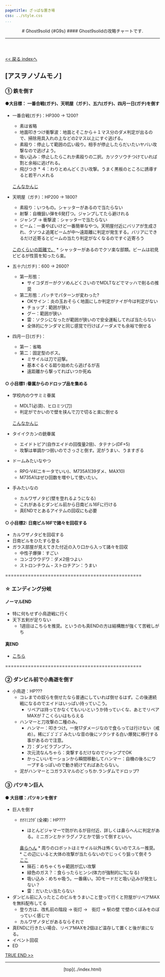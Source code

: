 ```yaml
---
pagetitle: ざっぱな置き場
css: ../style.css
...
```


<header class = "header">
# Ghost9solid {#G9s}
#### Ghost9solidの攻略チャートです.
<hr>
</header>

<div class = "content">

[ << 戻る ](destroyer.html) [ indexへ ](index.html)

## [アスヲノゾムモノ]

### ① 鉄を倒す

#### ●大目標： 一番合戦(ガチ)、天明屋（ガチ）、五六(ガチ)、四月一日(ガチ)を倒す


* 一番合戦(ガチ)：HP300 → 1200?
    * 素は省略
    * 地面叩きつけ衝撃波：地面とそこから＋１マス分のダメ判定が出るので、掃除用具入れの上などの2マス以上にすぐ逃げる。
    * 素殴り：停止して範囲の広い殴り。相手が停止したらだいたいヤバい攻撃なので逃げよう。
    * 吸い込み：停止したらこれか素殴りの二択。カソクソウチつけていれば割と余裕に逃げれる。
    * 飛びつき * ４：わりとめんどくさい攻撃。うまく黒板のところに誘導すると若干ハメれる
    <br>
    <a href="#" id="view0" onClick="t_view(0);return false;">こんなかんじ</a>
    <a href="#" id="hidden0" onClick="t_hidden(0);return false;" style="display:none;">隠す</a>
    <div id="img0" style="display:none;">
        <img src = "img/itihame1.PNG" >
        <img src = "img/itihame2.PNG" >
        <p>黒板に密着する感じで。普通に攻撃を食らうので気休め程度に。</p>
    </div>

* 天明屋（ガチ）：HP200 → 1800?
    * 素殴り：いつもの。シャッターがあるので当たらない
    * 射撃：自機狙い弾を6発打つ。ジャンプしてたら避けれる
    * ジャンプ → 衝撃波：シャッターで当たらない
    * ビーム：一番やばいけど一番簡単なやつ。天明屋付近にバリアが生成され、クソつよ追尾ビームが中～遠距離に判定が発生する。バリアにできるだけ近寄るとビームの当たり判定がなくなるのですぐ近寄ろう
    <br>
    <a href="#" id="view1" onClick="t_view(1);return false;">このくらいの距離で。</a>
    <a href="#" id="hidden1" onClick="t_hidden(1);return false;" style="display:none;">隠す</a>
    <div id="img1" style="display:none;">
        <img src = "img/10myohame2.PNG" >
        <img src = "img/10myohame3.PNG" >
        <p>バリアに当たるとめちゃノックバックさせられるので注意。</p>
    </div>
    * シャッターがあるのでクソ楽な部類。ビームは初見ビビるが性質を知ったら楽。

* 五十六(ガチ)：600 → 2600?
    * 第一形態：
        * サイコダガーがクソめんどくさいのでMDLTなどでマッハで削るの推奨
    * 第二形態：パッチでパターンが変わった?
        * OKサイン：炎の玉おそらく地面にしか判定がナイが今は判定がない
        * チョップ：範囲が狭い
        * グー：範囲が狭い
        * 雷：ソクシになったが範囲が狭いので安全運転してれば当たらない
        * 全体的にケンダマと同じ感覚で行けばノーダメでも余裕で倒せる

* 四月一日(ガチ)：
    * 第一：省略
    * 第二：固定型のボス。
        * ミサイルは刀で迎撃。
        * 基本ぐるぐる廻り始めたら逃げるが吉
        * 遠距離から撃ってればいつか死ぬ


#### ○ 小目標1 :眷属からのドロップ品を集める
* 学校内のウサミミ眷属
    * MDLT(必須)、ヒロミツ(刀)
    * 判定がでかいので壁を挟んで刀で切ると楽に倒せる
    <br>
    <a href="#" id="view2" onClick="t_view(2);return false;">こんなかんじ</a>
    <a href="#" id="hidden2" onClick="t_hidden(2);return false;" style="display:none;">隠す</a>
    <div id="img2" style="display:none;">
        <img src = "img/uekara.PNG" >
        <p>カガクシツ付近のケンゾクがおすすめ</p>
    </div>

* タイイクカンの銃眷属
    * エイドトピア(自作エイドの回復量2倍)、タテナシ(DF+5)
    * 攻撃は単調かつ弱いのでさっさと倒す。泥がうまい、うますぎる

* ドームみたいなやつ
    * RPG-V4(ニキータでいい)、M735A1(39ダメ、MAX10)
    * M735A1はぜひ回数を増やして使いたい。

* 手みたいなの
    * カルワザノタビ(壁を登れるようになる)
    * これがあるとダンビル前から日南ビル16Fに行ける
    * 真ENDでとあるアイテムの回収にも必要


#### ○ 小目標2: 日南ビル16Fで諸々を回収する
* カルワザノタビを回収する
* 日南ビルをひたすら登る
* ガラス部屋が見えてきた付近の入り口から入って諸々を回収
    * 中性子爆弾：すごい
    * コンゴウウデワ：ダメ2倍つよい
    * ストロンチウム・ストロチアン：うまい



================================================

### ☆ エンディング分岐

#### ノーマルEND
* 特に何もせず小鳥遊戦に行く
* 天下五剣が足りない
    * 1週目はこちらを推奨。というのも真ENDの方は結構敵が強くて苦戦しがち


#### 真END
* [こちら](trueend.html)

================================================



### ② ダンビル前で小鳥遊を倒す
* 小鳥遊：HP???
    * コレまでの奴らを倒せたなら普通にしていれば倒せるはず。この後連続戦になるのでエイドはいっぱい持っていこう。
        * リペアは持ってかなくてもいいというか持っていくな、あとでリペアMAXが７こくらいはもらえる
    * ハンマーと刀攻撃の二種のみ。
        * ハンマー：叩きつけ。一発17ダメージなので食らっては行けない（戒め）。稀にｺﾞｺﾞｺﾞｺﾞみたいな音の後にソクシする白い爆発に移行する事があるので注意。
        * 刀：ダンビラブンブン。
        * 次元流なんちゃら：突撃するだけなのでジャンプでOK
        * かっこいいモーションから瞬間移動してハンマー：自機の後ろにワープするっぽいので動き続けてればあたらない。
    * 泥がハンマーとコガラスマルのどっちか.ランダムでドロップ?


### ③ パツキン巨人
#### ● 大目標：パツキンを倒す
* 巨人を倒す
    * ｵｵﾏﾐﾕｳﾀﾞ(全裸)：HP???
        * ほとんどジャマーで防がれるが目付近、詳しくは鼻らへんに判定がある。ミニガンとかドラグノフとかで狙って倒すといい。
        <br>
        <a href="#" id="view4" onClick="t_view(4);return false;">鼻らへん</a>
        <a href="#" id="hidden4" onClick="t_hidden(4);return false;" style="display:none;">隠す</a>
        <div id="img4" style="display:none;">
            <img src = "img/mame2.PNG" >
            <img src = "img/mame3.PNG" >
            <p>赤丸らへんを狙う</p>
        </div>
        * 周りのロボットはミサイル以外は怖くないのでスルー推奨。
        * この辺にいると大体の攻撃が当たらないのでじっくり狙って倒そう
        <br>
        <a href="#" id="view3" onClick="t_view(3);return false;">ここ</a>
        <a href="#" id="hidden3" onClick="t_hidden(3);return false;" style="display:none;">隠す</a>
        <div id="img3" style="display:none;">
            <img src = "img/mame.PNG" >
            <p>狩屋のとこから巨人を見てすぐ右側へ、自販機の近く。</p>
        </div>

        * 隕石：めちゃくちゃ範囲が広い攻撃
        * 緑色のガス？：食らったらヒンシ(体力が強制的に1になる)
        * 吸い込み：めちゃ吸う。一番痛い。3Dモードだと吸い込みが発生しない？
        * 雷：だいたい当たらない
* ダンビル前に入ったとこのビルをうまいこと登って行くと狩屋がリペアMAXを無料配布してる
    * 登り方は、改札前の階段 → 街灯 →　街灯 → 駅の壁 で壁のくぼみをのぼっていく感じで
    * カルワザノタビがあるならそれで
* 真ENDに行きたい場合、リペアMAXを2個ほど温存して置くと後が楽になる。
* イベント回収
* ED


[TRUE END >> ](trueend.html)

</div><!-- cont -->

<script language="JavaScript" type="text/javascript">
    <!--
    function t_view(num) {
        document.getElementById("img" + num).style.display = "";
        document.getElementById("view" + num).style.display = "none";
        document.getElementById("hidden" + num).style.display = "";
    }
    function t_hidden(num) {
      document.getElementById("img" + num).style.display = "none";
      document.getElementById("view" + num).style.display = "";
      document.getElementById("hidden" + num).style.display = "none";
    }
    -->
</script>


<footer class ="footer">
<hr>
<p align = "center"> [top](../index.html) </p>
</footer>
